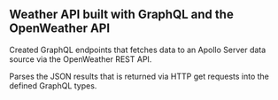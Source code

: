 ## Weather API built with GraphQL and the OpenWeather API

Created GraphQL endpoints that fetches data to an Apollo Server data source via the OpenWeather REST API.

Parses the JSON results that is returned via HTTP get requests into the defined GraphQL types.

